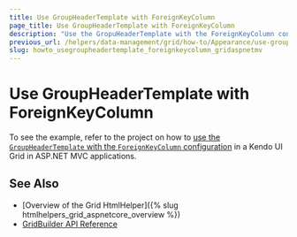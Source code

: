 ```yaml
---
title: Use GroupHeaderTemplate with ForeignKeyColumn
page_title: Use GroupHeaderTemplate with ForeignKeyColumn
description: "Use the GropuHeaderTemplate with the ForeignKeyColumn configuration in a Kendo UI Grid in ASP.NET MVC applications."
previous_url: /helpers/data-management/grid/how-to/Appearance/use-groupheadertemplate-foreignkeycolumn
slug: howto_usegroupheadertemplate_foreignkeycolumn_gridaspnetmv
---
```


# Use GroupHeaderTemplate with ForeignKeyColumn

To see the example, refer to the project on how to [use the `GroupHeaderTemplate` with the `ForeignKeyColumn` configuration](https://github.com/telerik/ui-for-aspnet-mvc-examples/tree/master/grid/grid-foreingkeycolumn-groupheadertemplate) in a Kendo UI Grid in ASP.NET MVC applications.

## See Also

* [Overview of the Grid HtmlHelper]({% slug htmlhelpers_grid_aspnetcore_overview %})
* [GridBuilder API Reference](https://docs.telerik.com/aspnet-mvc/api/kendo.mvc.ui.fluent/gridbuilder)
